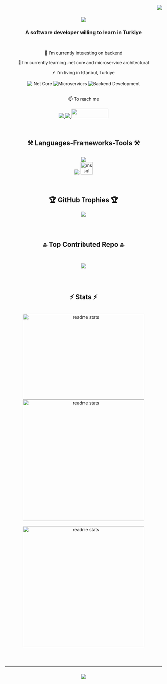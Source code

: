 <img align="right" src="https://visitor-badge.laobi.icu/badge?page_id=kadirdemirkaya.kadirdemirkaya" />

<h1 align="center">
    <img src="https://readme-typing-svg.herokuapp.com/?font=Righteous&size=35&center=true&vCenter=true&width=500&height=70&duration=4000&lines=Hi+There!+👋;+I'm+kadir+demirkaya!;" />
</h1>

<h3 align="center">A software developer willing to learn in Turkiye</h3>

<br/>

<div align="center">
 
 🔭 I’m currently interesting on backend 
 
 🌱 I’m currently learning .net core and microservice architectural

 ⚡ I'm living in Istanbul, Turkiye

 

![.Net Core](https://img.shields.io/badge/.NET%20Core-5C2D91?style=flat&logo=.net&logoColor=white)
![Microservices](https://img.shields.io/badge/Microservices-0078D4?style=flat&logo=microservices&logoColor=white)
![Backend Development](https://img.shields.io/badge/Backend%20Development-black?style=flat&logo=backend&logoColor=white)

<br/>
📫 To reach me
<br/>
<br/>

</div>
 
<div align="center"> 
  <a href="mailto:kadir.dmrky95@gmail.com">
    <img src="https://img.shields.io/badge/Gmail-333333?style=for-the-badge&logo=gmail&logoColor=red" />
  </a>
  <a href="https://linkedin.com/in/kadirdemirkaya" target="_blank">
    <img src="https://img.shields.io/badge/LinkedIn-0077B5?style=for-the-badge&logo=linkedin&logoColor=white" target="_blank" />
  </a>
  <a href="https://github.com/kadirdemirkaya" target="_blank">
    <img src="https://img.shields.io/badge/GitHub-%2312100E.svg?style=flat&logo=github&logoColor=white" width="120" height="30" />
  </a>
</div>

<br>
<br/>

<h2 align="center">⚒️ Languages-Frameworks-Tools ⚒️</h2>
<br/>
<div align="center">
    <img src="https://skillicons.dev/icons?i=cs,dotnet,nodejs,postgres,postman,rabbitmq,redis,vscode,github,linkedin" /><br>
    <img src="https://skillicons.dev/icons?i=html,css,nginx,docker,git" />
   <img src="https://www.svgrepo.com/show/303229/microsoft-sql-server-logo.svg" alt="mssql" width="40" height="40"/>
</div>

<br/>
<br/>

<h2 align=center>🏆 GitHub Trophies 🏆 </h2>

<div align="center">
    
   ![](https://github-profile-trophy.vercel.app/?username=kadirdemirkaya&theme=tokyonight&no-frame=false&no-bg=false&margin-w=4)
    
</div>

<br>
<br>

<h2 align="center">🔝 Top Contributed Repo 🔝</h2>
<br>
 
<div align=center>
    
![](https://github-contributor-stats.vercel.app/api?username=kadirdemirkaya&limit=5&theme=tokyonight&combine_all_yearly_contributions=true)

</div>

<br>
<br>

<h2 align="center">⚡ Stats ⚡</h2>
<br>
<div align=center>
   <img width=390 height=276 src="https://github-readme-stats.vercel.app/api/top-langs/?username=kadirdemirkaya&hide=javascript,html" alt="readme stats" />
   <img width=390 src="https://github-readme-stats.vercel.app/api?username=kadirdemirkaya&show=reviews,discussions_started,discussions_answered,prs_merged,prs_merged_percentage" alt="readme stats" />
  <br><br>
    
   <img width=390 src="https://github-readme-stats-salesp07.vercel.app/api?username=kadirdemirkaya&count_private=true&show_icons=true&theme=react&rank_icon=github&border_radius=10" alt="readme stats" />
   
  <br/>
</div>

<br/><br/>
<hr/>

<h3 align="center">
    <img src="https://readme-typing-svg.herokuapp.com/?font=Righteous&size=25&center=true&vCenter=true&width=500&height=70&duration=4000&lines=Thanks+for+visiting!+✌️;+Shoot+me+a+message+on+Linkedin!;I'm+always+down+to+collab+:)">
</h3>

<br/>
